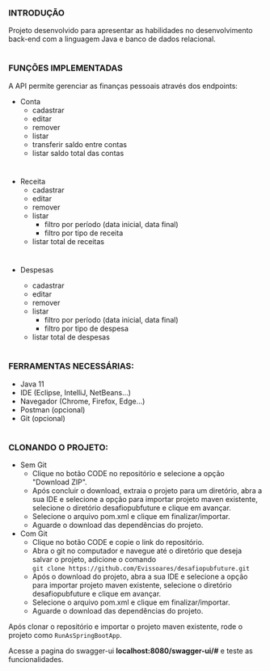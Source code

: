 ### INTRODUÇÃO 

Projeto desenvolvido para apresentar as habilidades no desenvolvimento back-end com a linguagem Java e banco de dados relacional.

#
### FUNÇÕES IMPLEMENTADAS

A API permite gerenciar as finanças pessoais através dos endpoints:
 
- Conta
    - cadastrar
    - editar
    - remover
    - listar
    - transferir saldo entre contas
    - listar saldo total das contas
#
- Receita
    - cadastrar
    - editar
    - remover
    - listar
        - filtro por período (data inicial, data final)
        - filtro por tipo de receita
    - listar total de receitas
#
- Despesas

    - cadastrar
    - editar
    - remover
    - listar
        - filtro por período (data inicial, data final)
        - filtro por tipo de despesa
    - listar total de despesas

#
### FERRAMENTAS NECESSÁRIAS:


- Java 11
- IDE (Eclipse, IntelliJ, NetBeans...)
- Navegador (Chrome, Firefox, Edge...)
- Postman (opcional)
- Git (opcional)

    

#
### CLONANDO O PROJETO:

- Sem Git
   - Clique no botão CODE no repositório e selecione a opção "Download ZIP".<br>
   - Após concluir o download, extraia o projeto para um diretório, abra a sua IDE e selecione a opção para importar projeto maven existente, selecione o diretório desafiopubfuture e clique em avançar.
   - Selecione o arquivo pom.xml e clique em finalizar/importar.
   - Aguarde o download das dependências do projeto.
- Com Git
    - Clique no botão CODE e copie o link do repositório.
    - Abra o git no computador e navegue até o diretório que deseja salvar o projeto, adicione o comando <br>
    ```git clone https://github.com/Evissoares/desafiopubfuture.git``` <br>
    - Após o download do projeto, abra a sua IDE e selecione a opção para importar projeto maven existente, selecione o diretório desafiopubfuture e clique em avançar.
    - Selecione o arquivo pom.xml e clique em finalizar/importar.
    - Aguarde o download das dependências do projeto.

Após clonar o repositório e importar o projeto maven existente, rode o projeto como ```RunAsSpringBootApp```. <br>

Acesse a pagina do swagger-ui **localhost:8080/swagger-ui/#** e teste as funcionalidades. 





